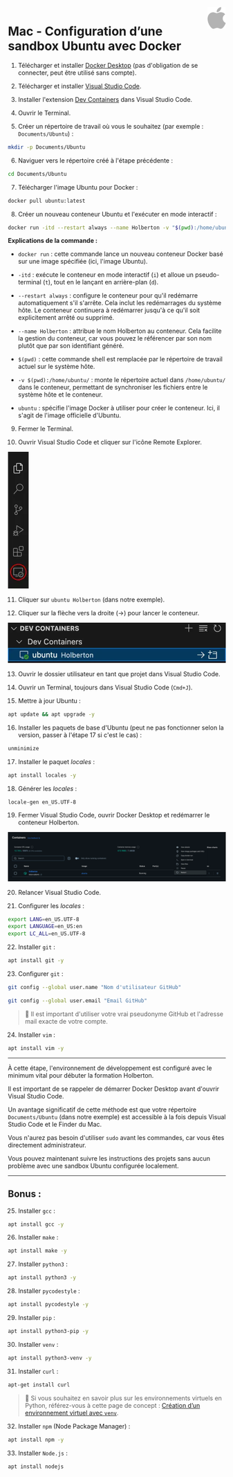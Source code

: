 <img height="50px" align="right" src="https://raw.githubusercontent.com/fchavonet/fchavonet/main/assets/images/logo-apple.png" alt="Apple logo">

# Mac - Configuration d’une sandbox Ubuntu avec Docker

1. Télécharger et installer [Docker Desktop](https://www.docker.com/products/docker-desktop/) (pas d'obligation de se connecter, peut être utilisé sans compte).

2. Télécharger et installer [Visual Studio Code](https://code.visualstudio.com/download).

3. Installer l'extension [Dev Containers](https://marketplace.visualstudio.com/items?itemName=ms-vscode-remote.remote-containers) dans Visual Studio Code.

4. Ouvrir le Terminal.

5. Créer un répertoire de travail où vous le souhaitez (par exemple : `Documents/Ubuntu`) :

```bash
mkdir -p Documents/Ubuntu
```

6. Naviguer vers le répertoire créé à l'étape précédente :

```bash
cd Documents/Ubuntu
```

7. Télécharger l'image Ubuntu pour Docker :

```bash
docker pull ubuntu:latest
```

8. Créer un nouveau conteneur Ubuntu et l'exécuter en mode interactif :

```bash
docker run -itd --restart always --name Holberton -v "$(pwd):/home/ubuntu/" ubuntu
```

**Explications de la commande :**

- `docker run` : cette commande lance un nouveau conteneur Docker basé sur une image spécifiée (ici, l'image Ubuntu).

- `-itd` : exécute le conteneur en mode interactif (`i`) et alloue un pseudo-terminal (`t`), tout en le lançant en arrière-plan (`d`).

- `--restart always` : configure le conteneur pour qu'il redémarre automatiquement s'il s'arrête. Cela inclut les redémarrages du système hôte. Le conteneur continuera à redémarrer jusqu'à ce qu'il soit explicitement arrêté ou supprimé.

- `--name Holberton` : attribue le nom Holberton au conteneur. Cela facilite la gestion du conteneur, car vous pouvez le référencer par son nom plutôt que par son identifiant généré.

- `$(pwd)` : cette commande shell est remplacée par le répertoire de travail actuel sur le système hôte.

- `-v $(pwd):/home/ubuntu/` : monte le répertoire actuel dans `/home/ubuntu/` dans le conteneur, permettant de synchroniser les fichiers entre le système hôte et le conteneur.

- `ubuntu` : spécifie l'image Docker à utiliser pour créer le conteneur. Ici, il s'agit de l'image officielle d'Ubuntu.

9. Fermer le Terminal.

10. Ouvrir Visual Studio Code et cliquer sur l'icône Remote Explorer.

<p align="left">
    <img src="../assets/images/miscellaneous/mac-001-configuration_d_une_sandbox_ubuntu_avec_docker/screenshot-remote_explorer.webp" alt="Remote Explorer screenshot">
</p>

11. Cliquer sur `ubuntu Holberton` (dans notre exemple).

12. Cliquer sur la flèche vers la droite (->) pour lancer le conteneur.

<p align="left">
    <img src="../assets/images/miscellaneous/mac-001-configuration_d_une_sandbox_ubuntu_avec_docker/screenshot-dev_containers.webp" alt="Dev Containers screenshot">
</p>

13. Ouvrir le dossier utilisateur en tant que projet dans Visual Studio Code.

14. Ouvrir un Terminal, toujours dans Visual Studio Code (`Cmd+J`).

15. Mettre à jour Ubuntu :

```bash
apt update && apt upgrade -y
```

16. Installer les paquets de base d'Ubuntu (peut ne pas fonctionner selon la version, passer à l'étape 17 si c'est le cas) :

```bash
unminimize
```

17. Installer le paquet *locales* :

```bash
apt install locales -y
```

18. Générer les *locales* :

```bash
locale-gen en_US.UTF-8
```

19. Fermer Visual Studio Code, ouvrir Docker Desktop et redémarrer le conteneur Holberton.

<p align="left">
    <img src="../assets/images/miscellaneous/mac-001-configuration_d_une_sandbox_ubuntu_avec_docker/screenshot-docker_desktop.webp" alt="Docker Desktop screenshot">
</p>

20. Relancer Visual Studio Code.

21. Configurer les *locales* :

```bash
export LANG=en_US.UTF-8
export LANGUAGE=en_US:en
export LC_ALL=en_US.UTF-8
```

22. Installer `git` :

```bash
apt install git -y
```

23. Configurer `git` :

```bash
git config --global user.name "Nom d'utilisateur GitHub"
```

```bash
git config --global user.email "Email GitHub"
```

> 📌 Il est important d'utiliser votre vrai pseudonyme GitHub et l'adresse mail exacte de votre compte.

24. Installer `vim` :

```bash
apt install vim -y
```

---

À cette étape, l'environnement de développement est configuré avec le minimum vital pour débuter la formation Holberton.

Il est important de se rappeler de démarrer Docker Desktop avant d'ouvrir Visual Studio Code.

Un avantage significatif de cette méthode est que votre répertoire `Documents/Ubuntu` (dans notre exemple) est accessible à la fois depuis Visual Studio Code et le Finder du Mac.

Vous n'aurez pas besoin d'utiliser `sudo` avant les commandes, car vous êtes directement administrateur.

Vous pouvez maintenant suivre les instructions des projets sans aucun problème avec une sandbox Ubuntu configurée localement.

---

## Bonus :

25. Installer `gcc` :

```bash
apt install gcc -y
```

26. Installer `make` :

```bash
apt install make -y
```

27. Installer `python3` :

```bash
apt install python3 -y
```

28. Installer `pycodestyle` :

```bash
apt install pycodestyle -y
```

29. Installer `pip` :

```bash
apt install python3-pip -y
```

30. Installer `venv` :

```bash
apt install python3-venv -y
```

31. Installer `curl` :

```bash
apt-get install curl 
```

> 📌 Si vous souhaitez en savoir plus sur les environnements virtuels en Python, référez-vous à cette page de concept : [Création d’un environnement virtuel avec `venv`](https://github.com/fchavonet/holbertonschool-concepts/blob/main/python/python-000-creation_d_un_environnement_virtuel_avec_venv.md).

32. Installer `npm` (Node Package Manager) :

```bash
apt install npm -y
```

33. Installer `Node.js` :

```bash
apt install nodejs
```